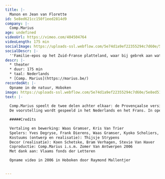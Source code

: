 ```yaml
---
title: |-
  Manon en Jean van Florette
id: 5e8ed621cc150f1eed2814d9
company: |-
  Comp.Marius
age: undefined
videoUrl: https://vimeo.com/404504764
videoLength: 175 min
socialImage: https://uploads-ssl.webflow.com/5e74d1a9ef22355294c7d60e/5e8ed518a09275887e4207eb_compmarius_mj_raymond_mallentjer05_1_.jpg
socialDescr: |-
  ''Familie-epos op het Zuid-Franse platteland, waar bij gebrek aan water de pastis onverdund wordt gedronken.''
descr: |-
  * theater
  * duur: 175 min
  * taal: Nederlands
  * [Comp. Marius](https://marius.be/)
recordedAt: |-
  Opname in de natuur, Hoboken
image: https://uploads-ssl.webflow.com/5e74d1a9ef22355294c7d60e/5e8ed518a09275887e4207eb_compmarius_mj_raymond_mallentjer05_1_.jpg
text: |-
  
  Comp.Marius speelt de twee delen achter elkaar: de Provençaalse versie van 'Misdaad en Straf' in openlucht, met tijdens de pauze konijn met pruimen. Marcel Pagnol (1895-1974) beschrijft de Provence in Frankrijk in de jaren '60, moeiteloos te verplaatsen naar het heden.
  De voorstelling wordt gespeeld in het Nederlands en het Frans. In openlucht, in een (laatste) stukje ongerept natuur.

  #####Credits

  Vertaling en bewerking: Waas Gramser, Kris Van Trier
  Spelers: Yves Degryse, Frank Dierens, Waas Gramser, Kyoko Scholiers, Koen Van Impe, Kris Van Trier
  Kostuums (ontwerp en realisatie): Thijsje Strypens
  Decor (realisatie): Koen Schetske, Bram Verhagen, Stevie Van Haver
  Coproductie: Comp.Marius i.s.m. Zomer Van Antwerpen 2006
  Met dank aan: Vlaams fonds der Letteren

  Opname video in 2006 in Hoboken door Raymond Mallentjer

  ‍
---
```

